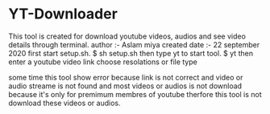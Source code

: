 # YT-Downloader
This tool is created for download youtube videos, audios and see video details through terminal.
author :- Aslam miya
created date :- 22 september 2020
first start setup.sh.
$ sh setup.sh
then type yt to start tool.
$ yt
then enter a youtube video link
choose resolations or file type

some time this tool show error because link is not correct and video or audio streame is not found and most videos or audios is not download because it's only for premimum membres of youtube therfore this tool is not download these videos or audios.
